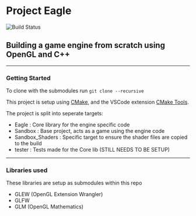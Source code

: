 # Project Eagle

![Build Status](https://github.com/neojinxd/Eagle_Engine/workflows/Eagle_Ubuntu/badge.svg)

## Building a game engine from scratch using OpenGL and C++

---

### Getting Started

To clone with the submodules run ```git clone --recursive```

This project is setup using [CMake](https://cmake.org/download/), and the VSCode extension [CMake Tools](https://marketplace.visualstudio.com/items?itemName=ms-vscode.cmake-tools).

The project is split into seperate targets:

- Eagle : Core library for the engine specific code
- Sandbox : Base project, acts as a game using the engine code
- Sandbox_Shaders : Specific target to ensure the shader files are copied to the build
- tester : Tests made for the Core lib (STILL NEEDS TO BE SETUP)

---

### Libraries used

These libraries are setup as submodules within this repo

- GLEW (OpenGL Extension Wrangler)
- GLFW
- GLM (OpenGL Mathematics)
